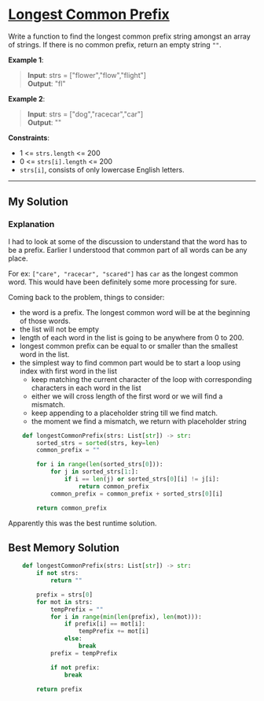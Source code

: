 # [Longest Common Prefix](https://leetcode.com/problems/longest-common-prefix/)

Write a function to find the longest common prefix string amongst an array of strings. If there is no common prefix, return an empty string `""`.

__Example 1__:
> __Input__: strs = ["flower","flow","flight"]</br>
> __Output__: "fl"

__Example 2__:
> __Input__: strs = ["dog","racecar","car"]</br>
> __Output__: ""

__Constraints__:
- 1 <= `strs.length` <= 200
- 0 <= `strs[i].length` <= 200
- `strs[i]`, consists of only lowercase English letters.

***
## My Solution

### Explanation
I had to look at some of the discussion to understand that the word has to be a prefix. Earlier I understood that common part of all words can be any place.

For ex: `["care", "racecar", "scared"]` has `car` as the longest common word. This would have been definitely some more processing for sure.

Coming back to the problem, things to consider:
- the word is a prefix. The longest common word will be at the beginning of those words.
- the list will not be empty
- length of each word in the list is going to be anywhere from 0 to 200.
- longest common prefix can be equal to or smaller than the smallest word in the list.
- the simplest way to find common part would be to start a loop using index with first word in the list
  - keep matching the current character of the loop with corresponding characters in each word in the list
  - either we will cross length of the first word or we will find a mismatch.
  - keep appending to a placeholder string till we find match.
  - the moment we find a mismatch, we return with placeholder string

```python
    def longestCommonPrefix(strs: List[str]) -> str:
        sorted_strs = sorted(strs, key=len)
        common_prefix = ""

        for i in range(len(sorted_strs[0])):
            for j in sorted_strs[1:]:
                if i == len(j) or sorted_strs[0][i] != j[i]:
                    return common_prefix
            common_prefix = common_prefix + sorted_strs[0][i]

        return common_prefix
```

Apparently this was the best runtime solution.

## Best Memory Solution
```python
    def longestCommonPrefix(strs: List[str]) -> str:
        if not strs:
            return ""

        prefix = strs[0]
        for mot in strs:
            tempPrefix = ""
            for i in range(min(len(prefix), len(mot))):
                if prefix[i] == mot[i]:
                    tempPrefix += mot[i]
                else:
                    break
            prefix = tempPrefix

            if not prefix:
                break

        return prefix
```

